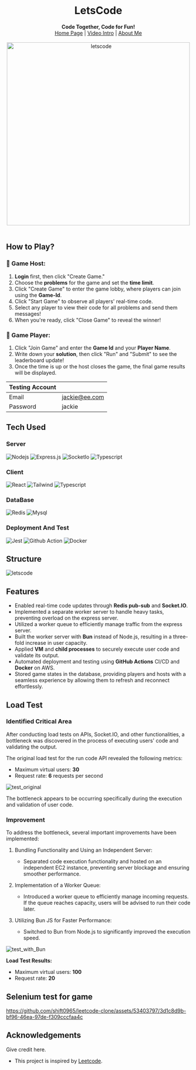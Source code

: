 <div align="center">
  <br>
  <h1>LetsCode</h1>
  <strong>Code Together, Code for Fun!</strong>
  <div align="center">
    <a href="https://letscode.courater.com/">Home Page</a> |
    <a href="https://drive.google.com/file/d/1mEXF2dGyqi4U4Kx2WkBKsURcxzXcRzSY/view?usp=sharing">Video Intro</a> |
    <a href="https://shift0965.github.io/portfolio/">About Me</a>
    <br>
    <br>
    <img width="500" alt="letscode" src="https://github.com/shift0965/leetcode-clone/assets/53403797/b32f6601-5003-491a-8a67-3cf1f4f34db4">
</div>
</div>
<br>

## How to Play?


### 👑 Game Host:

1. **Login** first, then click "Create Game."
2. Choose the **problems** for the game and set the **time limit**.
3. Click "Create Game" to enter the game lobby, where players can join using the **Game-Id**.
4. Click "Start Game" to observe all players' real-time code.
5. Select any player to view their code for all problems and send them messages!
6. When you're ready, click "Close Game" to reveal the winner!

### 🥳 Game Player:

1. Click "Join Game" and enter the **Game Id** and your **Player Name**.
2. Write down your **solution**, then click "Run" and "Submit" to see the leaderboard update!
3. Once the time is up or the host closes the game, the final game results will be displayed.

| Testing Account |               |
| --------------- | ------------- |
| Email           | jackie@ee.com |
| Password        | jackie        |

## Tech Used

### Server

![Nodejs](https://img.shields.io/badge/Nodejs-3C873A?style=for-the-badge&labelColor=black&logo=node.js&logoColor=3C873A)
![Express.js](https://img.shields.io/badge/Express.js-000000?style=for-the-badge&logo=express&logoColor=white)
![SocketIo](https://img.shields.io/badge/Socket.io-010101?&style=for-the-badge&logo=Socket.io&logoColor=white)
![Typescript](https://img.shields.io/badge/Typescript-007acc?style=for-the-badge&labelColor=black&logo=typescript&logoColor=007acc)<br/>

### Client

![React](https://img.shields.io/badge/-React-61DBFB?style=for-the-badge&labelColor=black&logo=react&logoColor=61DBFB)
![Tailwind](https://img.shields.io/badge/Tailwind_CSS-092749?style=for-the-badge&logo=tailwindcss&logoColor=06B6D4&labelColor=000000)
![Typescript](https://img.shields.io/badge/Typescript-007acc?style=for-the-badge&labelColor=black&logo=typescript&logoColor=007acc)

### DataBase

![Redis](https://img.shields.io/badge/redis-%23DD0031.svg?&style=for-the-badge&logo=redis&logoColor=white)
![Mysql](https://img.shields.io/badge/MySQL-005C84?style=for-the-badge&logo=mysql&logoColor=white)

### Deployment And Test

![Jest](https://img.shields.io/badge/Jest-C21325?style=for-the-badge&logo=jest&logoColor=white)
![Github Action](https://img.shields.io/badge/GitHub_Actions-2088FF?style=for-the-badge&logo=github-actions&logoColor=white)
![Docker](https://img.shields.io/badge/Docker-2CA5E0?style=for-the-badge&logo=docker&logoColor=white)

## Structure

![letscode](https://github.com/shift0965/leetcode-clone/assets/structure.png)

## Features

- Enabled real-time code updates through **Redis pub-sub** and **Socket.IO**.
- Implemented a separate worker server to handle heavy tasks, preventing overload on the express server.
- Utilized a worker queue to efficiently manage traffic from the express server.
- Built the worker server with **Bun** instead of Node.js, resulting in a three-fold increase in user capacity.
- Applied **VM** and **child processes** to securely execute user code and validate its output.
- Automated deployment and testing using **GitHub Actions** CI/CD and **Docker** on AWS.
- Stored game states in the database, providing players and hosts with a seamless experience by allowing them to refresh and reconnect effortlessly.

## Load Test

### Identified Critical Area

After conducting load tests on APIs, Socket.IO, and other functionalities, a bottleneck was discovered in the process of executing users' code and validating the output.

The original load test for the run code API revealed the following metrics:

- Maximum virtual users: **30**
- Request rate: **6** requests per second

![test_original](https://github.com/shift0965/leetcode-clone/assets/53403797/efb8061f-3a2c-4459-b2df-972039b42442)


The bottleneck appears to be occurring specifically during the execution and validation of user code.

### Improvement

To address the bottleneck, several important improvements have been implemented:

1. Bundling Functionality and Using an Independent Server:

   - Separated code execution functionality and hosted on an independent EC2 instance, preventing server blockage and ensuring smoother performance.

2. Implementation of a Worker Queue:

   - Introduced a worker queue to efficiently manage incoming requests. If the queue reaches capacity, users will be advised to run their code later.

3. Utilizing Bun JS for Faster Performance:
   - Switched to Bun from Node.js to significantly improved the execution speed.

![test_with_Bun](https://github.com/shift0965/leetcode-clone/assets/53403797/1019e697-a4a1-4970-8fc0-9df84324fe61)


**Load Test Results:**

- Maximum virtual users: **100**
- Request rate: **20**

## Selenium test for game



https://github.com/shift0965/leetcode-clone/assets/53403797/3d1c8d9b-bf96-46ea-97de-f309cccfaa4c



## Acknowledgements

Give credit here.

- This project is inspired by [Leetcode](https://leetcode.com/problemset/all/).
